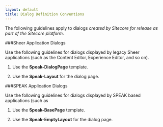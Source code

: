 ```yaml
---
layout: default
title: Dialog Definition Conventions
---
```


The following guidelines apply to dialogs *created by Sitecore for release as part of the Sitecore platform*.

###Sheer Application Dialogs 

Use the following guidelines for dialogs displayed by legacy Sheer applications (such as the Content Editor, Experience Editor, and so on).

1. Use the **Speak-DialogPage** template.

1. Use the **Speak-Layout** for the dialog page.

###SPEAK Application Dialogs

Use the following guidelines for dialogs displayed by SPEAK based applications (such as 

1. Use the **Speak-BasePage** template.

1. Use the **Speak-EmptyLayout** for the dialog page.
